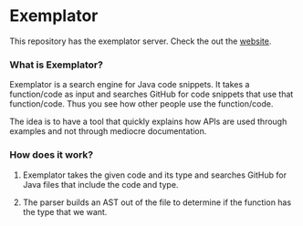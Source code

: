 # Exemplator

This repository has the exemplator server. Check the out the [website](https://exemplator.xyz).

### What is Exemplator?
Exemplator is a search engine for Java code snippets. It takes a function/code as input and searches GitHub for code snippets that use that function/code.
Thus you see how other people use the function/code. 

The idea is to have a tool that quickly explains how APIs are used through examples and not through mediocre documentation. 


### How does it work?
1. Exemplator takes the given code and its type and searches GitHub for Java files that include the code and type.

2. The parser builds an AST out of the file to determine if the function has the type that we want.
